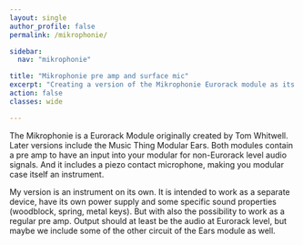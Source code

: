 ```yaml
---
layout: single
author_profile: false
permalink: /mikrophonie/

sidebar:
  nav: "mikrophonie"

title: "Mikrophonie pre amp and surface mic"
excerpt: "Creating a version of the Mikrophonie Eurorack module as its own instrument"
action: false
classes: wide

---
```

The Mikrophonie is a Eurorack Module originally created by Tom Whitwell. Later versions include the Music Thing Modular Ears. Both modules contain a pre amp to have an input into your modular for non-Eurorack level audio signals. And it includes a piezo contact microphone, making you modular case itself an instrument.

My version is an instrument on its own. It is intended to work as a separate device, have its own power supply and some specific sound properties (woodblock, spring, metal keys). But with also the possibility to work as a regular pre amp. Output should at least be the audio at Eurorack level, but maybe we include some of the other circuit of the Ears module as well.
